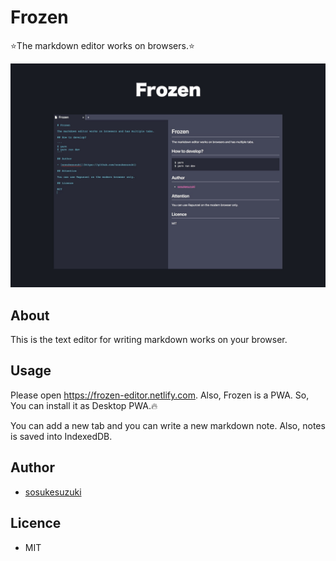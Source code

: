 # Frozen

:star:The markdown editor works on browsers.:star:

![Frozen ScreenShot](./resources/Frozen.jpg)

## About

This is the text editor for writing markdown works on your browser.

## Usage

Please open https://frozen-editor.netlify.com.
Also, Frozen is a PWA. So, You can install it as Desktop PWA.:fire:

You can add a new tab and you can write a new markdown note. Also, notes is saved into IndexedDB.

## Author

- [sosukesuzuki](https://github.com/sosukesuzuki)

## Licence

- MIT
